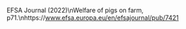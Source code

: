 EFSA Journal (2022)\nWelfare of pigs on farm, p71.\nhttps://www.efsa.europa.eu/en/efsajournal/pub/7421